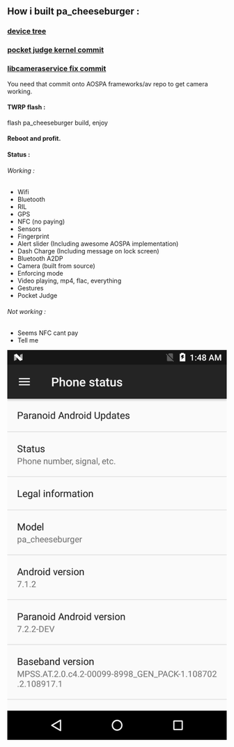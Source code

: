 ## How i built pa_cheeseburger :

### [device tree](https://github.com/dekefake/android_device_oneplus_cheeseburger)

### [pocket judge kernel commit](https://github.com/dekefake/android_kernel_oneplus_msm8998-1/commit/5db3986f212fe92acead9cd244a0452675e0ec0b)

### [libcameraservice fix commit](https://github.com/dekefake/android_frameworks_av/commit/e238929654f52317ddc1cc49964c6fdebb85a6ff)
You need that commit onto AOSPA frameworks/av repo to get camera working.


#### TWRP flash :
flash pa_cheeseburger build, enjoy

#### Reboot and profit.

#### Status :
###### Working :
* Wifi
* Bluetooth
* RIL
* GPS
* NFC (no paying)
* Sensors
* Fingerprint
* Alert slider (Including awesome AOSPA implementation)
* Dash Charge (Including message on lock screen)
* Bluetooth A2DP
* Camera (built from source)
* Enforcing mode
* Video playing, mp4, flac, everything
* Gestures
* Pocket Judge

###### Not working :
* Seems NFC cant pay
* Tell me

![About Phone](https://raw.githubusercontent.com/dekefake/vendor_pa-cheeseburger/master/about.png)



